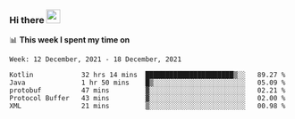### Hi there <a href="https://www.gautamkrishnar.com/"><img src="https://media.giphy.com/media/hvRJCLFzcasrR4ia7z/giphy.gif" width="25px"></a>

📊 **This week I spent my time on**

<!--START_SECTION:waka-->
```text
Week: 12 December, 2021 - 18 December, 2021

Kotlin            32 hrs 14 mins  ██████████████████████▒░░   89.27 % 
Java              1 hr 50 mins    █▒░░░░░░░░░░░░░░░░░░░░░░░   05.09 % 
protobuf          47 mins         ▓░░░░░░░░░░░░░░░░░░░░░░░░   02.21 % 
Protocol Buffer   43 mins         ▓░░░░░░░░░░░░░░░░░░░░░░░░   02.00 % 
XML               21 mins         ▒░░░░░░░░░░░░░░░░░░░░░░░░   00.98 % 
```
<!--END_SECTION:waka-->
